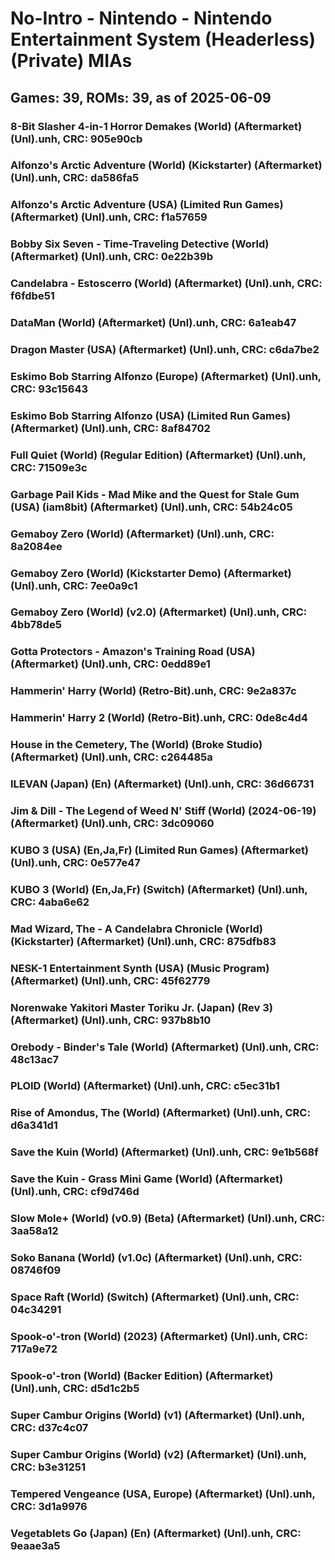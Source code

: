 # No-Intro - Nintendo - Nintendo Entertainment System (Headerless) (Private) MIAs
## Games: 39, ROMs: 39, as of 2025-06-09

### 8-Bit Slasher 4-in-1 Horror Demakes (World) (Aftermarket) (Unl).unh, CRC: 905e90cb
### Alfonzo's Arctic Adventure (World) (Kickstarter) (Aftermarket) (Unl).unh, CRC: da586fa5
### Alfonzo's Arctic Adventure (USA) (Limited Run Games) (Aftermarket) (Unl).unh, CRC: f1a57659
### Bobby Six Seven - Time-Traveling Detective (World) (Aftermarket) (Unl).unh, CRC: 0e22b39b
### Candelabra - Estoscerro (World) (Aftermarket) (Unl).unh, CRC: f6fdbe51
### DataMan (World) (Aftermarket) (Unl).unh, CRC: 6a1eab47
### Dragon Master (USA) (Aftermarket) (Unl).unh, CRC: c6da7be2
### Eskimo Bob Starring Alfonzo (Europe) (Aftermarket) (Unl).unh, CRC: 93c15643
### Eskimo Bob Starring Alfonzo (USA) (Limited Run Games) (Aftermarket) (Unl).unh, CRC: 8af84702
### Full Quiet (World) (Regular Edition) (Aftermarket) (Unl).unh, CRC: 71509e3c
### Garbage Pail Kids - Mad Mike and the Quest for Stale Gum (USA) (iam8bit) (Aftermarket) (Unl).unh, CRC: 54b24c05
### Gemaboy Zero (World) (Aftermarket) (Unl).unh, CRC: 8a2084ee
### Gemaboy Zero (World) (Kickstarter Demo) (Aftermarket) (Unl).unh, CRC: 7ee0a9c1
### Gemaboy Zero (World) (v2.0) (Aftermarket) (Unl).unh, CRC: 4bb78de5
### Gotta Protectors - Amazon's Training Road (USA) (Aftermarket) (Unl).unh, CRC: 0edd89e1
### Hammerin' Harry (World) (Retro-Bit).unh, CRC: 9e2a837c
### Hammerin' Harry 2 (World) (Retro-Bit).unh, CRC: 0de8c4d4
### House in the Cemetery, The (World) (Broke Studio) (Aftermarket) (Unl).unh, CRC: c264485a
### ILEVAN (Japan) (En) (Aftermarket) (Unl).unh, CRC: 36d66731
### Jim & Dill - The Legend of Weed N' Stiff (World) (2024-06-19) (Aftermarket) (Unl).unh, CRC: 3dc09060
### KUBO 3 (USA) (En,Ja,Fr) (Limited Run Games) (Aftermarket) (Unl).unh, CRC: 0e577e47
### KUBO 3 (World) (En,Ja,Fr) (Switch) (Aftermarket) (Unl).unh, CRC: 4aba6e62
### Mad Wizard, The - A Candelabra Chronicle (World) (Kickstarter) (Aftermarket) (Unl).unh, CRC: 875dfb83
### NESK-1 Entertainment Synth (USA) (Music Program) (Aftermarket) (Unl).unh, CRC: 45f62779
### Norenwake Yakitori Master Toriku Jr. (Japan) (Rev 3) (Aftermarket) (Unl).unh, CRC: 937b8b10
### Orebody - Binder's Tale (World) (Aftermarket) (Unl).unh, CRC: 48c13ac7
### PLOID (World) (Aftermarket) (Unl).unh, CRC: c5ec31b1
### Rise of Amondus, The (World) (Aftermarket) (Unl).unh, CRC: d6a341d1
### Save the Kuin (World) (Aftermarket) (Unl).unh, CRC: 9e1b568f
### Save the Kuin - Grass Mini Game (World) (Aftermarket) (Unl).unh, CRC: cf9d746d
### Slow Mole+ (World) (v0.9) (Beta) (Aftermarket) (Unl).unh, CRC: 3aa58a12
### Soko Banana (World) (v1.0c) (Aftermarket) (Unl).unh, CRC: 08746f09
### Space Raft (World) (Switch) (Aftermarket) (Unl).unh, CRC: 04c34291
### Spook-o'-tron (World) (2023) (Aftermarket) (Unl).unh, CRC: 717a9e72
### Spook-o'-tron (World) (Backer Edition) (Aftermarket) (Unl).unh, CRC: d5d1c2b5
### Super Cambur Origins (World) (v1) (Aftermarket) (Unl).unh, CRC: d37c4c07
### Super Cambur Origins (World) (v2) (Aftermarket) (Unl).unh, CRC: b3e31251
### Tempered Vengeance (USA, Europe) (Aftermarket) (Unl).unh, CRC: 3d1a9976
### Vegetablets Go (Japan) (En) (Aftermarket) (Unl).unh, CRC: 9eaae3a5

